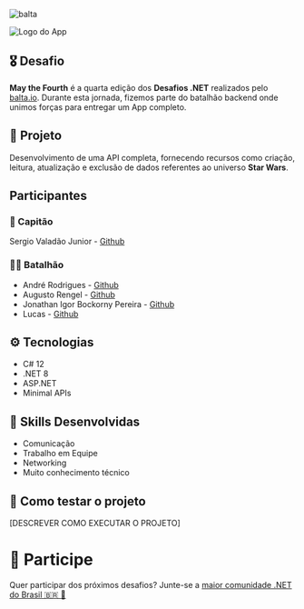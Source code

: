 ![balta](https://baltaio.blob.core.windows.net/static/images/dark/balta-logo.svg)

![Logo do App](https://github.com/balta-io/desafio-balta-may-the-fourth-backend/assets/965305/880fab7e-3998-4a0d-98ad-1d6ffc11298b)

## 🎖️ Desafio
**May the Fourth** é a quarta edição dos **Desafios .NET** realizados pelo [balta.io](https://balta.io). Durante esta jornada, fizemos parte do batalhão backend onde unimos forças para entregar um App completo.

## 📱 Projeto
Desenvolvimento de uma API completa, fornecendo recursos como criação, leitura, atualização e exclusão de dados referentes ao universo **Star Wars**.

## Participantes
### 🚀 Capitão
Sergio Valadão Junior - [Github](https://github.com/savaladaojr/)

### 💂‍♀️ Batalhão
* André Rodrigues - [Github](https://github.com/savaladaojr/desafio-balta-may-the-fourth-backend)
* Augusto Rengel - [Github](https://github.com/savaladaojr/desafio-balta-may-the-fourth-backend)
* Jonathan Igor Bockorny Pereira - [Github](https://github.com/savaladaojr/desafio-balta-may-the-fourth-backend)
* Lucas  - [Github](https://github.com/savaladaojr/desafio-balta-may-the-fourth-backend)

## ⚙️ Tecnologias
* C# 12
* .NET 8
* ASP.NET
* Minimal APIs

## 🥋 Skills Desenvolvidas
* Comunicação
* Trabalho em Equipe
* Networking
* Muito conhecimento técnico

## 🧪 Como testar o projeto
[DESCREVER COMO EXECUTAR O PROJETO]

# 💜 Participe
Quer participar dos próximos desafios? Junte-se a [maior comunidade .NET do Brasil 🇧🇷 💜](https://balta.io/discord)
